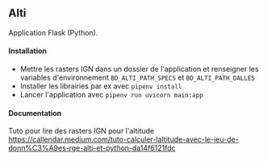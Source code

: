 ## Alti

Application Flask (Python).

#### Installation

- Mettre les rasters IGN dans un dossier de l'application et renseigner les variables d'environnement `BD_ALTI_PATH_SPECS` et `BD_ALTI_PATH_DALLES` 
- Installer les librairies par ex avec `pipenv install`
- Lancer l'application avec `pipenv run uvicorn main:app`

#### Documentation 

Tuto pour lire des rasters IGN pour l'altitude https://callendar.medium.com/tuto-calculer-laltitude-avec-le-jeu-de-donn%C3%A9es-rge-alti-et-python-da14f6121fdc 